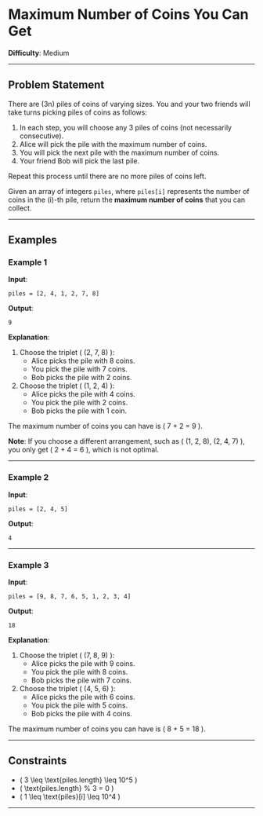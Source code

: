 # Maximum Number of Coins You Can Get

**Difficulty**: Medium  

---

## Problem Statement  

There are \(3n\) piles of coins of varying sizes. You and your two friends will take turns picking piles of coins as follows:

1. In each step, you will choose any 3 piles of coins (not necessarily consecutive).  
2. Alice will pick the pile with the maximum number of coins.  
3. You will pick the next pile with the maximum number of coins.  
4. Your friend Bob will pick the last pile.  

Repeat this process until there are no more piles of coins left.  

Given an array of integers `piles`, where `piles[i]` represents the number of coins in the \(i\)-th pile, return the **maximum number of coins** that you can collect.  

---

## Examples  

### Example 1  

**Input**:  
```plaintext
piles = [2, 4, 1, 2, 7, 8]
```  

**Output**:  
```plaintext
9
```  

**Explanation**:  
1. Choose the triplet \( (2, 7, 8) \):  
   - Alice picks the pile with 8 coins.  
   - You pick the pile with 7 coins.  
   - Bob picks the pile with 2 coins.  
2. Choose the triplet \( (1, 2, 4) \):  
   - Alice picks the pile with 4 coins.  
   - You pick the pile with 2 coins.  
   - Bob picks the pile with 1 coin.  

The maximum number of coins you can have is \( 7 + 2 = 9 \).  

**Note**: If you choose a different arrangement, such as \( (1, 2, 8), (2, 4, 7) \), you only get \( 2 + 4 = 6 \), which is not optimal.  

---

### Example 2  

**Input**:  
```plaintext
piles = [2, 4, 5]
```  

**Output**:  
```plaintext
4
```  

---

### Example 3  

**Input**:  
```plaintext
piles = [9, 8, 7, 6, 5, 1, 2, 3, 4]
```  

**Output**:  
```plaintext
18
```  

**Explanation**:  
1. Choose the triplet \( (7, 8, 9) \):  
   - Alice picks the pile with 9 coins.  
   - You pick the pile with 8 coins.  
   - Bob picks the pile with 7 coins.  
2. Choose the triplet \( (4, 5, 6) \):  
   - Alice picks the pile with 6 coins.  
   - You pick the pile with 5 coins.  
   - Bob picks the pile with 4 coins.  

The maximum number of coins you can have is \( 8 + 5 = 18 \).  

---

## Constraints  

- \( 3 \leq \text{piles.length} \leq 10^5 \)  
- \( \text{piles.length} \% 3 = 0 \)  
- \( 1 \leq \text{piles}[i] \leq 10^4 \)  

---  